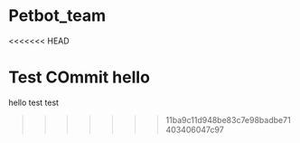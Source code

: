 # Petbot_team
<<<<<<< HEAD

Test COmmit
hello
=======
hello  test 
test
>>>>>>> 11ba9c11d948be83c7e98badbe71403406047c97
